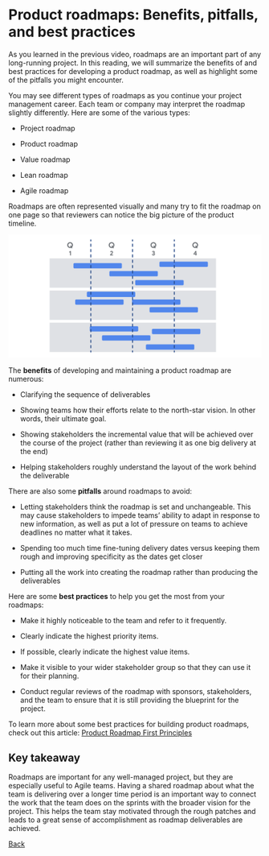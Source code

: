 # Product roadmaps: Benefits, pitfalls, and best practices
As you learned in the previous video, roadmaps are an important part of any long-running project. In this reading, we will summarize the benefits of and best practices for developing a product roadmap, as well as highlight some of the pitfalls you might encounter. 

You may see different types of roadmaps as you continue your project management career. Each team or company may interpret the roadmap slightly differently. Here are some of the various types:

* Project roadmap

* Product roadmap

* Value roadmap

* Lean roadmap

* Agile roadmap

Roadmaps are often represented visually and many try to fit the roadmap on one page so that reviewers can notice the big picture of the product timeline.

![Graphic of sample roadmap with horizontal bars representing tasks over four quarters](./images/c5-w4-r1.png)


The **benefits** of developing and maintaining a product roadmap are numerous:

* Clarifying the sequence of deliverables 

* Showing teams how their efforts relate to the north-star vision. In other words, their ultimate goal. 

* Showing stakeholders the incremental value that will be achieved over the course of the project (rather than reviewing it as one big delivery at the end)

* Helping stakeholders roughly understand the layout of the work behind the deliverable

There are also some **pitfalls** around roadmaps to avoid:

* Letting stakeholders think the roadmap is set and unchangeable. This may cause stakeholders to impede teams’ ability to adapt in response to new information, as well as put a lot of pressure on teams to achieve deadlines no matter what it takes.

* Spending too much time fine-tuning delivery dates versus keeping them rough and improving specificity as the dates get closer

* Putting all the work into creating the roadmap rather than producing the deliverables 

Here are some **best practices** to help you get the most from your roadmaps:

* Make it highly noticeable to the team and refer to it frequently.

* Clearly indicate the highest priority items.

* If possible, clearly indicate the highest value items.

* Make it visible to your wider stakeholder group so that they can use it for their planning. 

* Conduct regular reviews of the roadmap with sponsors, stakeholders, and the team to ensure that it is still providing the blueprint for the project.

To learn more about some best practices for building product roadmaps, check out this article: [Product Roadmap First Principles](https://www.scrum.org/resources/blog/product-roadmap-first-principles-empower-scrum-teams-align-w-stakeholders)

## Key takeaway
Roadmaps are important for any well-managed project, but they are especially useful to Agile teams. Having a shared roadmap about what the team is delivering over a longer time period is an important way to connect the work that the team does on the sprints with the broader vision for the project. This helps the team stay motivated through the rough patches and leads to a great sense of accomplishment as roadmap deliverables are achieved. 


[Back](./c5-agile-project-management.md)

